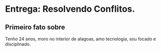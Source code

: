 # Entrega: Resolvendo Conflitos.

## Primeiro fato sobre <Brunno Miguel>

Tenho 24 anos, moro no interior de alagoas, amo tecnologia, sou focado e disciplinado.